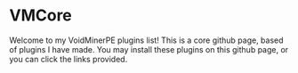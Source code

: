 # VMCore
Welcome to my VoidMinerPE plugins list! This is a core github page, based of plugins I have made. You may install these plugins on this github page, or you can click the links provided.
